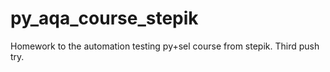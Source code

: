 # py_aqa_course_stepik
Homework to the automation testing py+sel course from stepik. Third push try.
